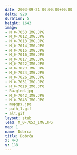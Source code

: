 ```yaml
---
date: 2003-09-21 00:00:00+00:00
delta: 920
duration: 5
height: 1643
image:
- M_0-7053_IMG.JPG
- M_0-7012_IMG.JPG
- M_0-7013_IMG.JPG
- M_0-7014_IMG.JPG
- M_0-7015_IMG.JPG
- M_0-7016_IMG.JPG
- M_0-7017_IMG.JPG
- M_0-7022_IMG.JPG
- M_0-7023_IMG.JPG
- M_0-7024_IMG.JPG
- M_0-7026_IMG.JPG
- M_0-7031_IMG.JPG
- M_0-7029_IMG.JPG
- Razgled.jpg
- M_0-7042_IMG.JPG
- M_0-7043_IMG.JPG
- mapgps.jpg
- path_1.gif
- alt.gif
layout: stub
lead: M_0-7053_IMG.JPG
map: 1
name: Dobrca
title: Dobrča
x: 443
y: 138
---
```

